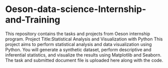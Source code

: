 # Oeson-data-science-Internship-and-Training
This repository contains the tasks and projects from Oeson internship program.
Project Title:Statistical Analysis and Visualization with Python
This project aims to perform statistical analysis and data visualization using Python. You will
generate a synthetic dataset, perform descriptive and inferential statistics, and visualize the
results using Matplotlib and Seaborn. The task and submitted document file is uploaded here along with the code.

